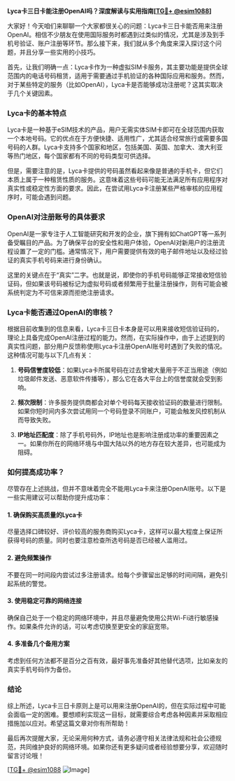 **Lyca卡三日卡能注册OpenAI吗？深度解读与实用指南[[TG💪+ @esim1088](https://t.me/s/esim1088)]**

大家好！今天咱们来聊聊一个大家都很关心的问题：Lyca卡三日卡能否用来注册OpenAI。相信不少朋友在使用国际服务时都遇到过类似的情况，尤其是涉及到手机号验证、账户注册等环节。那么接下来，我们就从多个角度来深入探讨这个问题，并且分享一些实用的小技巧。

首先，让我们明确一点：Lyca卡作为一种虚拟SIM卡服务，其主要功能是提供全球范围内的电话号码租赁，适用于需要通过手机验证的各种国际应用和服务。然而，对于某些特定的服务（比如OpenAI），Lyca卡是否能够成功注册呢？这其实取决于几个关键因素。

### Lyca卡的基本特点

Lyca卡是一种基于eSIM技术的产品，用户无需实体SIM卡即可在全球范围内获取一个本地号码。它的优点在于方便快捷、适用性广，尤其适合经常旅行或需要多国号码的人群。Lyca卡支持多个国家和地区，包括美国、英国、加拿大、澳大利亚等热门地区，每个国家都有不同的号码类型可供选择。

但是，需要注意的是，Lyca卡提供的号码虽然看起来像是普通的手机卡，但它们本质上属于一种租赁性质的服务。这意味着这些号码可能无法满足所有应用程序对真实性或稳定性方面的要求。因此，在尝试用Lyca卡注册某些严格审核的应用程序时，可能会遇到问题。

### OpenAI对注册账号的具体要求

OpenAI是一家专注于人工智能研究和开发的企业，旗下拥有如ChatGPT等一系列备受瞩目的产品。为了确保平台的安全性和用户体验，OpenAI对新用户的注册流程设置了一定的门槛。通常情况下，用户需要提供有效的电子邮件地址以及经过验证的真实手机号码来进行身份确认。

这里的关键点在于“真实”二字。也就是说，即使你的手机号码能够正常接收短信验证码，但如果该号码被标记为虚拟号码或者频繁用于批量注册操作，则有可能会被系统判定为不可信来源而拒绝注册请求。

### Lyca卡能否通过OpenAI的审核？

根据目前收集到的信息来看，Lyca卡三日卡本身是可以用来接收短信验证码的，理论上具备完成OpenAI注册过程的能力。然而，在实际操作中，由于上述提到的真实性问题，部分用户反馈称使用Lyca卡注册OpenAI账号时遇到了失败的情况。这种情况可能与以下几点有关：

1. **号码信誉度较低**：如果Lyca卡所属号码在过去曾被大量用于不正当用途（例如垃圾邮件发送、恶意软件传播等），那么它在各大平台上的信誉度就会受到影响。
   
2. **频次限制**：许多服务提供商都会对单个号码每天接收验证码的数量进行限制。如果你短时间内多次尝试用同一个号码登录不同账户，可能会触发风控机制从而导致失败。

3. **IP地址匹配度**：除了手机号码外，IP地址也是影响注册成功率的重要因素之一。如果你所在的网络环境与中国大陆以外的地方存在较大差异，也可能成为阻碍。

### 如何提高成功率？

尽管存在上述挑战，但并不意味着完全不能用Lyca卡来注册OpenAI账号。以下是一些实用建议可以帮助你提升成功率：

#### 1. 确保购买高质量的Lyca卡
尽量选择口碑较好、评价较高的服务商购买Lyca卡，这样可以最大程度上保证所获得号码的质量。同时也要注意检查所选号码是否已经被人滥用过。

#### 2. 避免频繁操作
不要在同一时间段内尝试过多注册请求。给每个步骤留出足够的时间间隔，避免引起系统的警觉。

#### 3. 使用稳定可靠的网络连接
确保自己处于一个稳定的网络环境中，并且尽量避免使用公共Wi-Fi进行敏感操作。如果条件允许的话，可以考虑切换至更安全的家庭宽带。

#### 4. 多准备几个备用方案
考虑到任何方法都不是百分之百有效，最好事先准备好其他替代选项，比如亲友的真实手机号码作为备份。

### 结论

综上所述，Lyca卡三日卡原则上是可以用来注册OpenAI的，但在实际过程中可能会面临一定的困难。要想顺利实现这一目标，就需要综合考虑各种因素并采取相应措施加以应对。希望这篇文章对你有所帮助！

最后再次提醒大家，无论采用何种方式，请务必遵守相关法律法规和社会公德规范，共同维护良好的网络环境。如果你还有更多疑问或者经验想要分享，欢迎随时留言讨论哦！

[[TG💪+ @esim1088](https://t.me/s/esim1088) ![Image](https://i.postimg.cc/4NQfJmqS/Snipaste-2025-05-13-00-14-12.png)]
